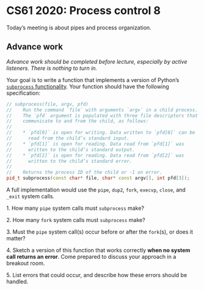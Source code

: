 CS61 2020: Process control 8
============================

Today’s meeting is about pipes and process organization.

Advance work
------------

*Advance work should be completed before lecture, especially by active
listeners. There is nothing to turn in.*

Your goal is to write a function that implements a version of Python’s
[`subprocess` functionality][Python subprocess]. Your function should have the
following specification:

```c++
// subprocess(file, argv, pfd)
//    Run the command `file` with arguments `argv` in a child process.
//    The `pfd` argument is populated with three file descriptors that
//    communicate to and from the child, as follows:
//
//    * `pfd[0]` is open for writing. Data written to `pfd[0]` can be
//      read from the child’s standard input.
//    * `pfd[1]` is open for reading. Data read from `pfd[1]` was
//      written to the child’s standard output.
//    * `pfd[2]` is open for reading. Data read from `pfd[2]` was
//      written to the child’s standard error.
//
//    Returns the process ID of the child or -1 on error.
pid_t subprocess(const char* file, char* const argv[], int pfd[3]);
```

A full implementation would use the `pipe`, `dup2`, `fork`, `execvp`, `close`,
and `_exit` system calls.

1\. How many `pipe` system calls must `subprocess` make?

2\. How many `fork` system calls must `subprocess` make?

3\. Must the `pipe` system call(s) occur before or after the `fork`(s), or
does it matter?

4\. Sketch a version of this function that works correctly **when no system
call returns an error**. Come prepared to discuss your approach in a breakout
room.

5\. List errors that could occur, and describe how these errors should be
handled.

[Python subprocess]: https://docs.python.org/3/library/subprocess.html
